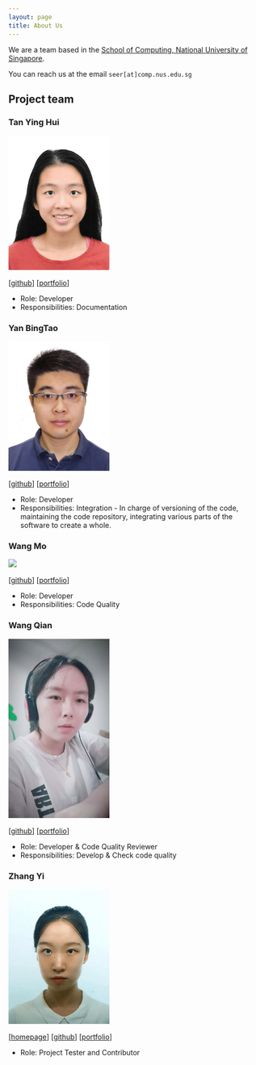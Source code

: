 ```yaml
---
layout: page
title: About Us
---
```


We are a team based in the [School of Computing, National University of Singapore](http://www.comp.nus.edu.sg).

You can reach us at the email `seer[at]comp.nus.edu.sg`

## Project team

### Tan Ying Hui


<img src="images/ureshiiYing.png" width="200px">

[[github](https://github.com/ureshiiYing)]
[[portfolio](team/tanyinghui.md)]

* Role: Developer
* Responsibilities: Documentation

### Yan BingTao

<img src="images/yanbingtao.png" width="200px">

[[github](https://github.com/yanbingtao)]
[[portfolio](team/yanbingtao.md)]

* Role: Developer
* Responsibilities: Integration - In charge of versioning of the code, maintaining the code repository, integrating various parts of the software to create a whole.

### Wang Mo

<img src="images/wm71811.png" width="200px">

[[github](http://github.com/WM71811)] 
[[portfolio](team/wangmo.md)]

* Role: Developer
* Responsibilities: Code Quality

### Wang Qian

<img src="images/wangqian.jpg" width="200px">

[[github](http://github.com/persdre)]
[[portfolio](team/wangqian.md)]

* Role: Developer & Code Quality Reviewer
* Responsibilities: Develop & Check code quality

### Zhang Yi


<img src="images/diwu-yi.png" width="200px">


[[homepage](http://www.comp.nus.edu.sg)]
[[github](https://github.com/Diwu-Yi)]
[[portfolio](team/zhangyi.md)]

* Role: Project Tester and Contributor
